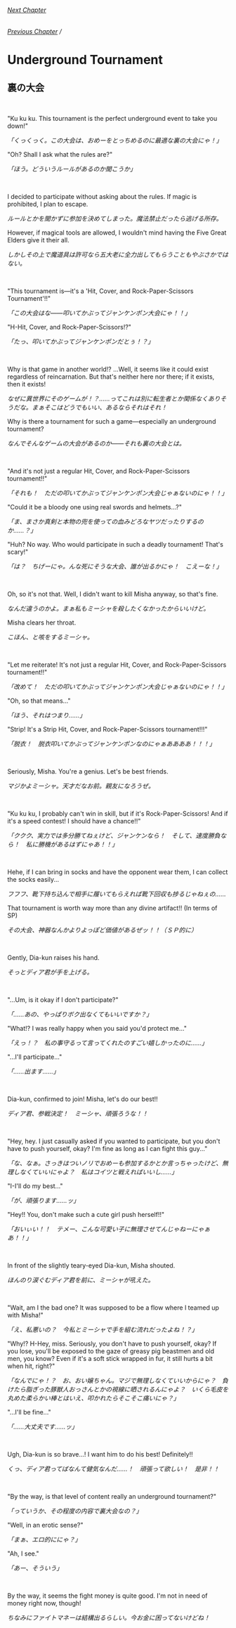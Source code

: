 ###### [Next Chapter](./chapter_0224.md)
###### [Previous Chapter](./chapter_0222.md)&nbsp;/&nbsp;

# Underground Tournament

## 裏の大会

&nbsp;

"Ku ku ku. This tournament is the perfect underground event to take you down!"

*「くっくっく。この大会は、おめーをとっちめるのに最適な裏の大会にゃ！」*

"Oh? Shall I ask what the rules are?"

*「ほう。どういうルールがあるのか聞こうか」*

&nbsp;

I decided to participate without asking about the rules. If magic is prohibited, I plan to escape.

*ルールとかを聞かずに参加を決めてしまった。魔法禁止だったら逃げる所存。*

However, if magical tools are allowed, I wouldn't mind having the Five Great Elders give it their all.

*しかしその上で魔道具は許可なら五大老に全力出してもらうこともやぶさかではない。*

&nbsp;

"This tournament is—it's a 'Hit, Cover, and Rock-Paper-Scissors Tournament'!!"

*「この大会はな――叩いてかぶってジャンケンポン大会にゃ！！」*

"H-Hit, Cover, and Rock-Paper-Scissors!?"

*「たっ、叩いてかぶってジャンケンポンだとぅ！？」*

&nbsp;

Why is that game in another world!? ...Well, it seems like it could exist regardless of reincarnation. But that's neither here nor there; if it exists, then it exists!

*なぜに異世界にそのゲームが！？……ってこれは別に転生者とか関係なくありそうだな。まぁそこはどうでもいい、あるならそれはそれ！*

Why is there a tournament for such a game—especially an underground tournament?

*なんでそんなゲームの大会があるのか――それも裏の大会とは。*

&nbsp;

"And it's not just a regular Hit, Cover, and Rock-Paper-Scissors tournament!!"

*「それも！　ただの叩いてかぶってジャンケンポン大会じゃぁないのにゃ！！」*

"Could it be a bloody one using real swords and helmets...?"

*「ま、まさか真剣と本物の兜を使っての血みどろなヤツだったりするのか……？」*

"Huh? No way. Who would participate in such a deadly tournament! That's scary!"

*「は？　ちげーにゃ。んな死にそうな大会、誰が出るかにゃ！　こえーな！」*

&nbsp;

Oh, so it's not that. Well, I didn't want to kill Misha anyway, so that's fine.

*なんだ違うのかよ。まぁ私もミーシャを殺したくなかったからいいけど。*

Misha clears her throat.

*こほん、と咳をするミーシャ。*

&nbsp;

"Let me reiterate! It's not just a regular Hit, Cover, and Rock-Paper-Scissors tournament!!"

*「改めて！　ただの叩いてかぶってジャンケンポン大会じゃぁないのにゃ！！」*

"Oh, so that means..."

*「ほう、それはつまり……」*

"Strip! It's a Strip Hit, Cover, and Rock-Paper-Scissors tournament!!!"

*「脱衣！　脱衣叩いてかぶってジャンケンポンなのにゃぁああああ！！！」*

&nbsp;

Seriously, Misha. You're a genius. Let's be best friends.

*マジかよミーシャ。天才だなお前。親友になろうぜ。*

&nbsp;

"Ku ku ku, I probably can't win in skill, but if it's Rock-Paper-Scissors! And if it's a speed contest! I should have a chance!!"

*「ククク、実力では多分勝てねぇけど、ジャンケンなら！　そして、速度勝負なら！　私に勝機があるはずにゃあ！！」*

&nbsp;

Hehe, if I can bring in socks and have the opponent wear them, I can collect the socks easily...

*フフフ、靴下持ち込んで相手に履いてもらえれば靴下回収も捗るじゃねぇの……*

That tournament is worth way more than any divine artifact!! (In terms of SP)

*その大会、神器なんかよりよっぽど価値があるぜッ！！（ＳＰ的に）*

&nbsp;

Gently, Dia-kun raises his hand.

*そっとディア君が手を上げる。*

&nbsp;

"...Um, is it okay if I don't participate?"

*「……あの、やっぱりボク出なくてもいいですか？」*

"What!? I was really happy when you said you'd protect me..."

*「えっ！？　私の事守るって言ってくれたのすごい嬉しかったのに……」*

"...I'll participate..."

*「……出ます……」*

&nbsp;

Dia-kun, confirmed to join! Misha, let's do our best!!

*ディア君、参戦決定！　ミーシャ、頑張ろうな！！*

&nbsp;

"Hey, hey. I just casually asked if you wanted to participate, but you don't have to push yourself, okay? I'm fine as long as I can fight this guy..."

*「な、なぁ。さっきはついノリでおめーも参加するかとか言っちゃったけど、無理しなくていいにゃよ？　私はコイツと戦えればいいし……」*

"I-I'll do my best..."

*「が、頑張ります……ッ」*

"Hey!! You, don't make such a cute girl push herself!!"

*「おいぃい！！　テメー、こんな可愛い子に無理させてんじゃねーにゃぁあ！！」*

&nbsp;

In front of the slightly teary-eyed Dia-kun, Misha shouted.

*ほんのり涙ぐむディア君を前に、ミーシャが吼えた。*

&nbsp;

"Wait, am I the bad one? It was supposed to be a flow where I teamed up with Misha!"

*「え、私悪いの？　今私とミーシャで手を組む流れだったよね！？」*

"Why!? H-Hey, miss. Seriously, you don't have to push yourself, okay? If you lose, you'll be exposed to the gaze of greasy pig beastmen and old men, you know? Even if it's a soft stick wrapped in fur, it still hurts a bit when hit, right?"

*「なんでにゃ！？　お、おい嬢ちゃん。マジで無理しなくていいからにゃ？　負けたら脂ぎった豚獣人おっさんとかの視線に晒されるんにゃよ？　いくら毛皮を丸めた柔らかい棒とはいえ、叩かれたらそこそこ痛いにゃ？」*

"...I'll be fine..."

*「……大丈夫です……ッ」*

&nbsp;

Ugh, Dia-kun is so brave...! I want him to do his best! Definitely!!

*くっ、ディア君ってばなんて健気なんだ……！　頑張って欲しい！　是非！！*

&nbsp;

"By the way, is that level of content really an underground tournament?"

*「っていうか、その程度の内容で裏大会なの？」*

"Well, in an erotic sense?"

*「まぁ、エロ的ににゃ？」*

"Ah, I see."

*「あー、そういう」*

&nbsp;

By the way, it seems the fight money is quite good. I'm not in need of money right now, though!

*ちなみにファイトマネーは結構出るらしい。今お金に困ってないけどね！*

&nbsp;

&nbsp;
